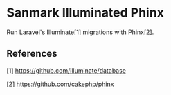 # Sanmark Illuminated Phinx

Run Laravel's Illuminate[1] migrations with Phinx[2].

## References

[1] https://github.com/illuminate/database

[2] https://github.com/cakephp/phinx